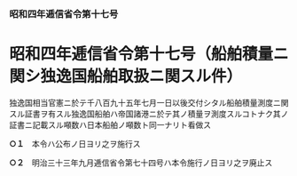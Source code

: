 ### 昭和四年逓信省令第十七号  
# 昭和四年逓信省令第十七号（船舶積量ニ関シ独逸国船舶取扱ニ関スル件）  
  
独逸国相当官憲ニ於テ千八百九十五年七月一日以後交付シタル船舶積量測度ニ関スル証書ヲ有スル独逸国船舶ハ帝国諸港ニ於テ其ノ積量ヲ測度スルコトナク其ノ証書ニ記載スル噸数ハ日本船舶ノ噸数ト同一ナリト看做ス  
  
**○１**　本令ハ公布ノ日ヨリ之ヲ施行ス  
  
**○２**　明治三十三年九月逓信省令第七十四号ハ本令施行ノ日ヨリ之ヲ廃止ス  
  
